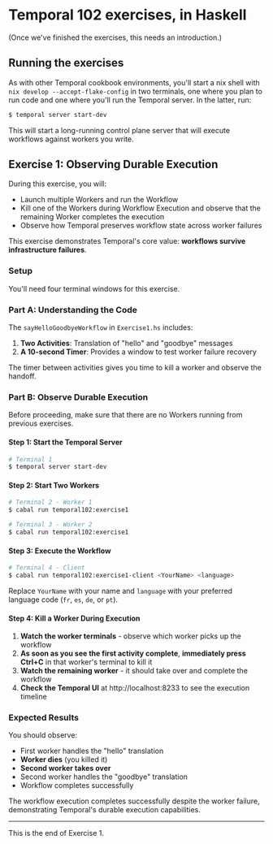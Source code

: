 # Temporal 102 exercises, in Haskell

(Once we've finished the exercises, this needs an introduction.)

## Running the exercises

As with other Temporal cookbook environments, you'll start a nix shell
with `nix develop --accept-flake-config` in two terminals, one where you
plan to run code and one where you'll run the Temporal server. In the
latter, run:

```bash
$ temporal server start-dev
```

This will start a long-running control plane server that will execute
workflows against workers you write.

## Exercise 1: Observing Durable Execution

During this exercise, you will:

* Launch multiple Workers and run the Workflow
* Kill one of the Workers during Workflow Execution and observe that the remaining Worker completes the execution
* Observe how Temporal preserves workflow state across worker failures

This exercise demonstrates Temporal's core value: **workflows survive infrastructure failures**.

### Setup

You'll need four terminal windows for this exercise.

### Part A: Understanding the Code

The `sayHelloGoodbyeWorkflow` in `Exercise1.hs` includes:

1. **Two Activities**: Translation of "hello" and "goodbye" messages
2. **A 10-second Timer**: Provides a window to test worker failure recovery

The timer between activities gives you time to kill a worker and observe the handoff.

### Part B: Observe Durable Execution

Before proceeding, make sure that there are no Workers running from previous exercises.

#### Step 1: Start the Temporal Server
```bash
# Terminal 1
$ temporal server start-dev
```

#### Step 2: Start Two Workers
```bash
# Terminal 2 - Worker 1
$ cabal run temporal102:exercise1
```

```bash
# Terminal 3 - Worker 2  
$ cabal run temporal102:exercise1
```

#### Step 3: Execute the Workflow
```bash
# Terminal 4 - Client
$ cabal run temporal102:exercise1-client <YourName> <language>
```

Replace `YourName` with your name and `language` with your preferred language code (`fr`, `es`, `de`, or `pt`).

#### Step 4: Kill a Worker During Execution

1. **Watch the worker terminals** - observe which worker picks up the workflow
2. **As soon as you see the first activity complete**, **immediately press Ctrl+C** in that worker's terminal to kill it
3. **Watch the remaining worker** - it should take over and complete the workflow
4. **Check the Temporal UI** at http://localhost:8233 to see the execution timeline

### Expected Results

You should observe:
- First worker handles the "hello" translation
- **Worker dies** (you killed it)
- **Second worker takes over**
- Second worker handles the "goodbye" translation  
- Workflow completes successfully

The workflow execution completes successfully despite the worker failure, demonstrating Temporal's durable execution capabilities.

---

This is the end of Exercise 1.